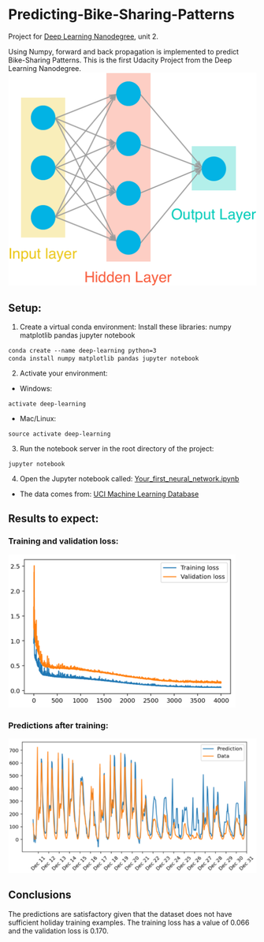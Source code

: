 # Predicting-Bike-Sharing-Patterns
Project for [Deep Learning Nanodegree](https://www.udacity.com/course/deep-learning-nanodegree--nd101), unit 2.

Using Numpy, forward and back propagation is implemented to predict Bike-Sharing Patterns. This is the first Udacity Project from the Deep Learning Nanodegree. 
![GitHub Logo](/assets/neural_network.png)
## Setup:
1. Create a virtual conda environment:
Install these libraries: numpy matplotlib pandas jupyter notebook 
```
conda create --name deep-learning python=3
conda install numpy matplotlib pandas jupyter notebook
```

2. Activate your environment:
* Windows:
```
activate deep-learning
```
* Mac/Linux:
```
source activate deep-learning
```

3. Run the notebook server in the root directory of the project:
```
jupyter notebook
```

4. Open the Jupyter notebook called: [Your_first_neural_network.ipynb](/Your_first_neural_network.ipynb)
* The data comes from: [UCI Machine Learning Database](https://archive.ics.uci.edu/ml/datasets/Bike+Sharing+Dataset)
## Results to expect:
### Training and validation loss:
![GitHub Logo](/assets/loss.PNG)
### Predictions after training:
![GitHub Logo](/assets/predictions.PNG)
## Conclusions
The predictions are satisfactory given that the dataset does not have sufficient holiday training examples. 
The training loss has a value of 0.066 and the validation loss is 0.170. 
